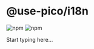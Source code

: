 # @use-pico/i18n

![npm](https://img.shields.io/npm/v/%40use-pico%2Fi18n)
![npm](https://deno.bundlejs.com/badge?q=@use-pico/i18n@^2.0.0&treeshake=[*])

Start typing here...
